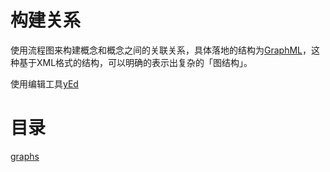 # 构建关系

使用流程图来构建概念和概念之间的关联关系，具体落地的结构为[GraphML](https://graphml.graphdrawing.org)，这种基于XML格式的结构，可以明确的表示出复杂的「图结构」。

使用编辑工具[yEd](https://www.yworks.com/products/yed)

# 目录
[graphs](../graphs/)